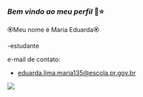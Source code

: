 ### _Bem vindo ao meu perfil_ 🥀⭐

🏵️Meu nome é Maria Eduarda🏵️

-estudante

e-mail de contato:
- eduarda.lima.maria135@escola.pr.gov.br

![](https://media1.tenor.com/m/ulUwa3QqhooAAAAC/kazuha-genshin-impact-kazuha-drinking.gif)
